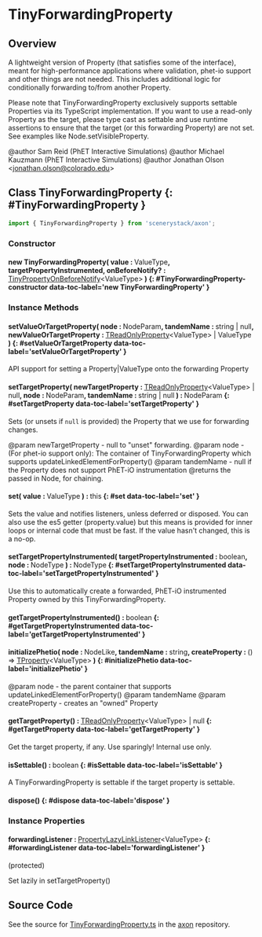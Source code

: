 # TinyForwardingProperty

## Overview

A lightweight version of Property (that satisfies some of the interface), meant for high-performance applications
where validation, phet-io support and other things are not needed. This includes additional logic for conditionally
forwarding to/from another Property.

Please note that TinyForwardingProperty exclusively supports settable Properties
via its TypeScript implementation. If you want to use a read-only Property as the target, please type cast as settable
and use runtime assertions to ensure that the target (or this forwarding Property) are not set. See examples like
Node.setVisibleProperty.

@author Sam Reid (PhET Interactive Simulations)
@author Michael Kauzmann (PhET Interactive Simulations)
@author Jonathan Olson &lt;jonathan.olson@colorado.edu&gt;

## Class TinyForwardingProperty {: #TinyForwardingProperty }


```js
import { TinyForwardingProperty } from 'scenerystack/axon';
```
### Constructor

#### new TinyForwardingProperty( value : <span style="font-weight: 400;">ValueType</span>, targetPropertyInstrumented, onBeforeNotify? : <span style="font-weight: 400;">[TinyPropertyOnBeforeNotify](../axon/TinyProperty.md#TinyPropertyOnBeforeNotify)&lt;ValueType&gt;</span> ) {: #TinyForwardingProperty-constructor data-toc-label='new TinyForwardingProperty' }

### Instance Methods

#### setValueOrTargetProperty( node : <span style="font-weight: 400;">NodeParam</span>, tandemName : <span style="font-weight: 400;"><span style="color: hsla(calc(var(--md-hue) + 180deg),80%,40%,1);">string</span> | <span style="color: hsla(calc(var(--md-hue) + 180deg),80%,40%,1);">null</span></span>, newValueOrTargetProperty : <span style="font-weight: 400;">[TReadOnlyProperty](../axon/TReadOnlyProperty.md)&lt;ValueType&gt; | ValueType</span> ) {: #setValueOrTargetProperty data-toc-label='setValueOrTargetProperty' }

API support for setting a Property|ValueType onto the forwarding Property

#### setTargetProperty( newTargetProperty : <span style="font-weight: 400;">[TReadOnlyProperty](../axon/TReadOnlyProperty.md)&lt;ValueType&gt; | <span style="color: hsla(calc(var(--md-hue) + 180deg),80%,40%,1);">null</span></span>, node : <span style="font-weight: 400;">NodeParam</span>, tandemName : <span style="font-weight: 400;"><span style="color: hsla(calc(var(--md-hue) + 180deg),80%,40%,1);">string</span> | <span style="color: hsla(calc(var(--md-hue) + 180deg),80%,40%,1);">null</span></span> ) : <span style="font-weight: 400;">NodeParam</span> {: #setTargetProperty data-toc-label='setTargetProperty' }

Sets (or unsets if `null` is provided) the Property that we use for forwarding changes.

@param newTargetProperty - null to "unset" forwarding.
@param node - (For phet-io support only):
              The container of TinyForwardingProperty which supports updateLinkedElementForProperty()
@param tandemName - null if the Property does not support PhET-iO instrumentation
@returns the passed in Node, for chaining.

#### set( value : <span style="font-weight: 400;">ValueType</span> ) : <span style="font-weight: 400;"><span style="color: hsla(calc(var(--md-hue) + 180deg),80%,40%,1);">this</span></span> {: #set data-toc-label='set' }

Sets the value and notifies listeners, unless deferred or disposed. You can also use the es5 getter
(property.value) but this means is provided for inner loops or internal code that must be fast. If the value
hasn't changed, this is a no-op.

#### setTargetPropertyInstrumented( targetPropertyInstrumented : <span style="font-weight: 400;"><span style="color: hsla(calc(var(--md-hue) + 180deg),80%,40%,1);">boolean</span></span>, node : <span style="font-weight: 400;">NodeType</span> ) : <span style="font-weight: 400;">NodeType</span> {: #setTargetPropertyInstrumented data-toc-label='setTargetPropertyInstrumented' }

Use this to automatically create a forwarded, PhET-iO instrumented Property owned by this TinyForwardingProperty.

#### getTargetPropertyInstrumented() : <span style="font-weight: 400;"><span style="color: hsla(calc(var(--md-hue) + 180deg),80%,40%,1);">boolean</span></span> {: #getTargetPropertyInstrumented data-toc-label='getTargetPropertyInstrumented' }

#### initializePhetio( node : <span style="font-weight: 400;">NodeLike</span>, tandemName : <span style="font-weight: 400;"><span style="color: hsla(calc(var(--md-hue) + 180deg),80%,40%,1);">string</span></span>, createProperty : <span style="font-weight: 400;">() =&gt; [TProperty](../axon/TProperty.md)&lt;ValueType&gt;</span> ) {: #initializePhetio data-toc-label='initializePhetio' }

@param node - the parent container that supports updateLinkedElementForProperty()
@param tandemName
@param createProperty - creates an "owned" Property

#### getTargetProperty() : <span style="font-weight: 400;">[TReadOnlyProperty](../axon/TReadOnlyProperty.md)&lt;ValueType&gt; | <span style="color: hsla(calc(var(--md-hue) + 180deg),80%,40%,1);">null</span></span> {: #getTargetProperty data-toc-label='getTargetProperty' }

Get the target property, if any. Use sparingly! Internal use only.

#### isSettable() : <span style="font-weight: 400;"><span style="color: hsla(calc(var(--md-hue) + 180deg),80%,40%,1);">boolean</span></span> {: #isSettable data-toc-label='isSettable' }

A TinyForwardingProperty is settable if the target property is settable.

#### dispose() {: #dispose data-toc-label='dispose' }

### Instance Properties

#### forwardingListener : <span style="font-weight: 400;">[PropertyLazyLinkListener](../axon/TReadOnlyProperty.md#PropertyLazyLinkListener)&lt;ValueType&gt;</span> {: #forwardingListener data-toc-label='forwardingListener' }

(protected)

Set lazily in setTargetProperty()



## Source Code

See the source for [TinyForwardingProperty.ts](https://github.com/phetsims/axon/blob/main/js/TinyForwardingProperty.ts) in the [axon](https://github.com/phetsims/axon) repository.
